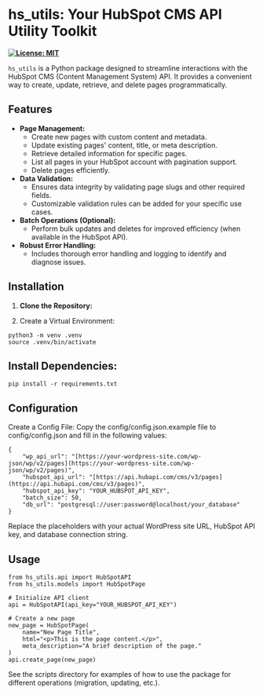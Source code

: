 # hs_utils: Your HubSpot CMS API Utility Toolkit

**[![License: MIT](https://img.shields.io/badge/License-MIT-yellow.svg)](https://opensource.org/licenses/MIT)** 

`hs_utils` is a Python package designed to streamline interactions with the HubSpot CMS (Content Management System) API. It provides a convenient way to create, update, retrieve, and delete pages programmatically.

## Features

* **Page Management:**
   * Create new pages with custom content and metadata.
   * Update existing pages' content, title, or meta description.
   * Retrieve detailed information for specific pages.
   * List all pages in your HubSpot account with pagination support.
   * Delete pages efficiently.
* **Data Validation:**
   * Ensures data integrity by validating page slugs and other required fields.
   * Customizable validation rules can be added for your specific use cases.
* **Batch Operations (Optional):**
   * Perform bulk updates and deletes for improved efficiency (when available in the HubSpot API).
* **Robust Error Handling:**
   * Includes thorough error handling and logging to identify and diagnose issues.

## Installation

1. **Clone the Repository:**
   
2. Create a Virtual Environment:

```
python3 -m venv .venv
source .venv/bin/activate
```

## Install Dependencies:

```
pip install -r requirements.txt
```

## Configuration
Create a Config File:
Copy the config/config.json.example file to config/config.json and fill in the following values:

```
{
    "wp_api_url": "[https://your-wordpress-site.com/wp-json/wp/v2/pages](https://your-wordpress-site.com/wp-json/wp/v2/pages)",
    "hubspot_api_url": "[https://api.hubapi.com/cms/v3/pages](https://api.hubapi.com/cms/v3/pages)",
    "hubspot_api_key": "YOUR_HUBSPOT_API_KEY",
    "batch_size": 50,  
    "db_url": "postgresql://user:password@localhost/your_database"  
}
```

Replace the placeholders with your actual WordPress site URL, HubSpot API key, and database connection string.

## Usage

```
from hs_utils.api import HubSpotAPI
from hs_utils.models import HubSpotPage

# Initialize API client
api = HubSpotAPI(api_key="YOUR_HUBSPOT_API_KEY")

# Create a new page
new_page = HubSpotPage(
    name="New Page Title", 
    html="<p>This is the page content.</p>", 
    meta_description="A brief description of the page."
)
api.create_page(new_page)
```

See the scripts directory for examples of how to use the package for different operations (migration, updating, etc.).

